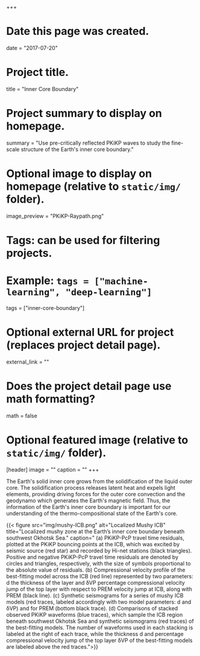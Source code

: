 +++
# Date this page was created.
date = "2017-07-20"

# Project title.
title = "Inner Core Boundary"

# Project summary to display on homepage.
summary = "Use pre-critically reflected PKiKP waves to study the fine-scale structure of the Earth's inner core boundary."

# Optional image to display on homepage (relative to `static/img/` folder).
image_preview = "PKiKP-Raypath.png"

# Tags: can be used for filtering projects.
# Example: `tags = ["machine-learning", "deep-learning"]`
tags = ["inner-core-boundary"]

# Optional external URL for project (replaces project detail page).
external_link = ""

# Does the project detail page use math formatting?
math = false

# Optional featured image (relative to `static/img/` folder).
[header]
image = ""
caption = ""
+++

The Earth's solid inner core grows from the solidification of the liquid
outer core. The solidification process releases latent heat and expels
light elements, providing driving forces for the outer core convection
and the geodynamo which generates the Earth's magnetic field.
Thus, the information of the Earth's inner core boundary is
important for our understanding of the thermo-compositional state of the Earth's core.

{{< figure src="img/mushy-ICB.png" alt="Localized Mushy ICB" title="Localized mushy zone at the Earth’s inner core boundary beneath southwest Okhotsk Sea."
caption=" (a) PKiKP-PcP travel time residuals, plotted at the PKiKP bouncing points at the ICB, which was excited by seismic source (red star) and recorded by Hi-net stations (black triangles). Positive and negative PKiKP-PcP travel time residuals are denoted by circles and triangles, respectively, with the size of symbols proportional to the absolute value of residuals. (b) Compressional velocity profile of the best-fitting model across the ICB (red line) represented by two parameters: d the thickness of the layer and δVP percentage compressional velocity jump of the top layer with respect to PREM velocity jump at ICB, along with PREM (black line). (c) Synthetic seismograms for a series of mushy ICB models (red traces, labeled accordingly with two model parameters: d and δVP) and for PREM (bottom black trace). (d) Comparisons of stacked observed PKiKP waveforms (blue traces), which sample the ICB region beneath southwest Okhotsk Sea and synthetic seismograms (red traces) of the best-fitting models. The number of waveforms used in each stacking is labeled at the right of each trace, while the thickness d and percentage compressional velocity jump of the top layer δVP of the best-fitting models are labeled above the red traces.">}}
